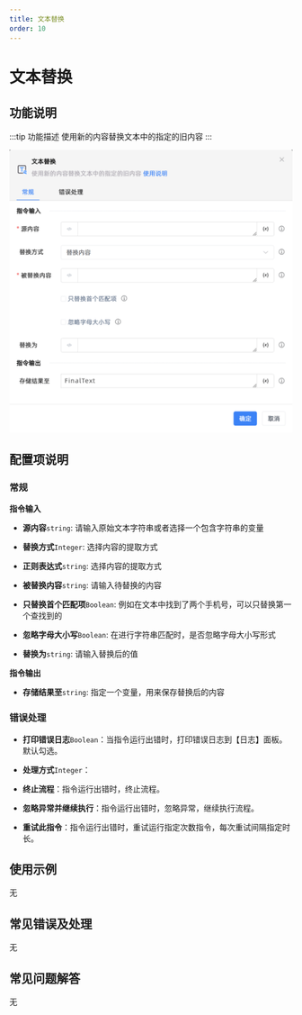 ```yaml
---
title: 文本替换
order: 10
---
```


# 文本替换

## 功能说明

:::tip 功能描述
使用新的内容替换文本中的指定的旧内容
:::

![文本替换](../../../assets/文本替换_command.png)

## 配置项说明

### 常规

**指令输入**

- **源内容**`string`: 请输入原始文本字符串或者选择一个包含字符串的变量

- **替换方式**`Integer`: 选择内容的提取方式

- **正则表达式**`string`: 选择内容的提取方式

- **被替换内容**`string`: 请输入待替换的内容

- **只替换首个匹配项**`Boolean`: 例如在文本中找到了两个手机号，可以只替换第一个查找到的

- **忽略字母大小写**`Boolean`: 在进行字符串匹配时，是否忽略字母大小写形式

- **替换为**`string`: 请输入替换后的值


**指令输出**

- **存储结果至**`string`: 指定一个变量，用来保存替换后的内容

### 错误处理

- **打印错误日志**`Boolean`：当指令运行出错时，打印错误日志到【日志】面板。默认勾选。

- **处理方式**`Integer`：

 - **终止流程**：指令运行出错时，终止流程。

 - **忽略异常并继续执行**：指令运行出错时，忽略异常，继续执行流程。

 - **重试此指令**：指令运行出错时，重试运行指定次数指令，每次重试间隔指定时长。

## 使用示例
无

## 常见错误及处理

无

## 常见问题解答

无

